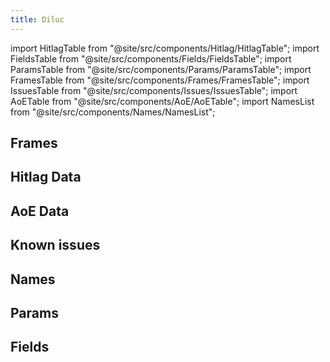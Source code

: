 ```yaml
---
title: Diluc
---
```


import HitlagTable from "@site/src/components/Hitlag/HitlagTable";
import FieldsTable from "@site/src/components/Fields/FieldsTable";
import ParamsTable from "@site/src/components/Params/ParamsTable";
import FramesTable from "@site/src/components/Frames/FramesTable";
import IssuesTable from "@site/src/components/Issues/IssuesTable";
import AoETable from "@site/src/components/AoE/AoETable";
import NamesList from "@site/src/components/Names/NamesList";

## Frames

<FramesTable item_key="diluc" />

## Hitlag Data

<HitlagTable item_key="diluc" />

## AoE Data

<AoETable item_key="diluc" />

## Known issues

<IssuesTable item_key="diluc" />

## Names

<NamesList item_key="diluc" />

## Params

<ParamsTable item_key="diluc" />

## Fields

<FieldsTable item_key="diluc" />
